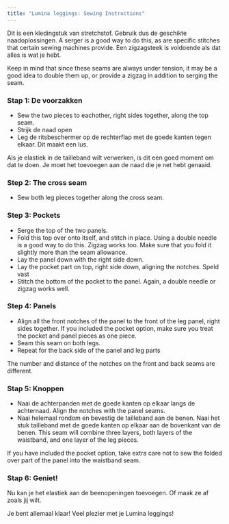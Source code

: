 ```yaml
---
title: "Lumina leggings: Sewing Instructions"
---
```


<Note>

Dit is een kledingstuk van stretchstof. Gebruik dus de geschikte naadoplossingen. A serger is a good way to do this, as
are specific stitches that certain sewing machines provide. Een zigzagsteek is voldoende als dat alles is wat je hebt.

Keep in mind that since these seams are always under tension, it may be a good idea to double them up, or
provide a zigzag in addition to serging the seam.

</Note>

### Stap 1: De voorzakken

- Sew the two pieces to eachother, right sides together, along the top seam.
- Strijk de naad open
- Leg de ritsbeschermer op de rechterflap met de goede kanten tegen elkaar. Dit maakt een lus.

<Note>
Als je elastiek in de tailleband wilt verwerken, is dit een goed moment om dat te doen. Je moet
het toevoegen aan de naad die je net hebt genaaid.
</Note>

### Step 2: The cross seam

- Sew both leg pieces together along the cross seam.

### Step 3: Pockets

- Serge the top of the two panels.
- Fold this top over onto itself, and stitch in place. Using a double needle is a good way to do this.
  Zigzag works too. Make sure that you fold it slightly more than the seam allowance.
- Lay the panel down with the right side down.
- Lay the pocket part on top, right side down, aligning the notches. Speld vast
- Stitch the bottom of the pocket to the panel. Again, a double needle or zigzag works well.

### Step 4: Panels

- Align all the front notches of the panel to the front of the leg panel, right sides together.
  If you included the pocket option, make sure you treat the pocket and panel pieces as one piece.
- Seam this seam on both legs.
- Repeat for the back side of the panel and leg parts

<Note>
The number and distance of the notches on the front and back seams are different. 
</Note>

### Stap 5: Knoppen

- Naai de achterpanden met de goede kanten op elkaar langs de achternaad. Align the notches with the panel seams.
- Naai helemaal rondom en bevestig de tailleband aan de benen. Naai het stuk tailleband met de goede kanten op elkaar aan de bovenkant van de benen. This seam will combine three layers, both layers of the waistband, and one layer of the leg
  pieces.

<Note>
If you have included the pocket option, take extra care not to sew the folded over part of the panel into
the waistband seam.
</Note>

### Stap 6: Geniet!

Nu kan je het elastiek aan de beenopeningen toevoegen. Of maak ze af zoals jij wilt.

Je bent allemaal klaar! Veel plezier met je Lumina leggings!
